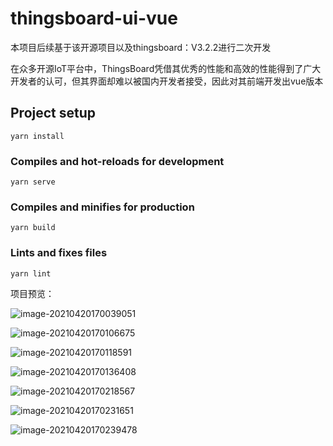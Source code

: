 # thingsboard-ui-vue

本项目后续基于该开源项目以及thingsboard：V3.2.2进行二次开发

在众多开源IoT平台中，ThingsBoard凭借其优秀的性能和高效的性能得到了广大开发者的认可，但其界面却难以被国内开发者接受，因此对其前端开发出vue版本



## Project setup

```
yarn install
```

### Compiles and hot-reloads for development
```
yarn serve
```

### Compiles and minifies for production
```
yarn build
```

### Lints and fixes files
```
yarn lint
```

项目预览：

![image-20210420170039051](images/image-20210420170039051.png)

![image-20210420170106675](images/image-20210420170106675.png)

![image-20210420170118591](images/image-20210420170118591.png)

![image-20210420170136408](images/image-20210420170136408.png)

![image-20210420170218567](images/image-20210420170218567.png)

![image-20210420170231651](images/image-20210420170231651.png)

![image-20210420170239478](images/image-20210420170239478.png)